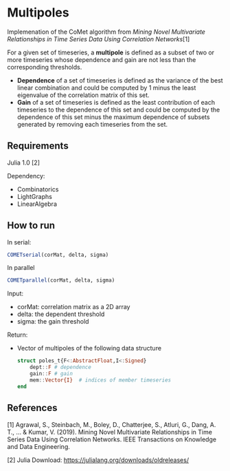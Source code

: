 # Multipoles

Implemenation of the CoMet algorithm from *Mining Novel Multivariate Relationships in Time Series Data Using Correlation Networks*[1] 

For a given set of timeseries, a **multipole** is defined as a subset of two or more timeseries whose dependence and gain are not less than the corresponding thresholds. 
- **Dependence** of a set of timeseries is defined as the variance of the best linear combination and could be computed by 1 minus the least eigenvalue of the correlation matrix of this set. 
- **Gain** of a set of timeseries is defined as the least contribution of each timeseries to the dependence of this set and could be computed by the dependence of this set minus the maximum dependence of subsets generated by removing each timeseries from the set.

## Requirements
Julia 1.0 [2]

Dependency:
- Combinatorics
- LightGraphs
- LinearAlgebra

## How to run

In serial:
  ```julia 
  COMETserial(corMat, delta, sigma)
  ```

In parallel
  ```julia 
  COMETparallel(corMat, delta, sigma)
  ```

Input:
  - corMat: correlation matrix as a 2D array
  - delta: the dependent threshold
  - sigma: the gain threshold

Return:
  - Vector of multipoles of the following data structure
    ```julia
    struct poles_t{F<:AbstractFloat,I<:Signed}
        dept::F # dependence
        gain::F # gain
        mem::Vector{I}  # indices of member timeseries
    end
    ```

## References
[1] Agrawal, S., Steinbach, M., Boley, D., Chatterjee, S., Atluri, G., Dang, A. T., ... & Kumar, V. (2019). Mining Novel Multivariate Relationships in Time Series Data Using Correlation Networks. IEEE Transactions on Knowledge and Data Engineering.

[2] Julia Download: https://julialang.org/downloads/oldreleases/
